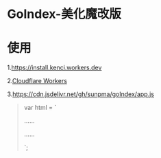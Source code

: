 # GoIndex-美化魔改版

# 使用

1.https://install.kenci.workers.dev

2.[Cloudflare Workers](https://www.cloudflare.com)

3.https://cdn.jsdelivr.net/gh/sunpma/goIndex/app.js
> var html = `
> 
> ......
> <script src="替换"></script>
> 
> ......
> 
> `;
